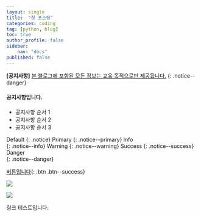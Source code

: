 ```yaml
---
layout: single
title:  "첫 포스팅"
categories: coding
tag: [python, blog]
toc: true
author_profile: false
sidebar:
    nav: "docs"
published: false
---
```


**[공지사항]** [본 블로그에 포함된 모든 정보는 교육 목적으로만 제공됩니다.](https://weo0o0.github.io/notice/notice/)
{: .notice--danger}

<div class="notice--success">
<h4>공지사항입니다.</h4>
<ul>
    <li>공지사항 순서 1</li>
    <li>공지사항 순서 2</li>
    <li>공지사항 순서 3</li>
</ul>
</div>

Default	
{: .notice}
Primary	
{: .notice--primary}
Info	
{: .notice--info}
Warning	
{: .notice--warning}
Success	
{: .notice--success}
Danger	
{: .notice--danger}

[버튼입니다](https://www.google.com/webhp?hl=ko&sa=X&ved=0ahUKEwjKwenqjfOGAxUDh68BHe_bAuwQPAgJ){: .btn .btn--success}

![](https://img1.daumcdn.net/thumb/R1280x0/?scode=mtistory2&fname=https%3A%2F%2Ft1.daumcdn.net%2Fcfile%2Ftistory%2F160ECF374CC0C3AE58)

![](https://encrypted-tbn0.gstatic.com/images?q=tbn:ANd9GcQh9QyZFeCQ5cLuPAOfAUrQEwAkn6iI4u9kp_0667-TPw&s)

링크 테스트입니다.